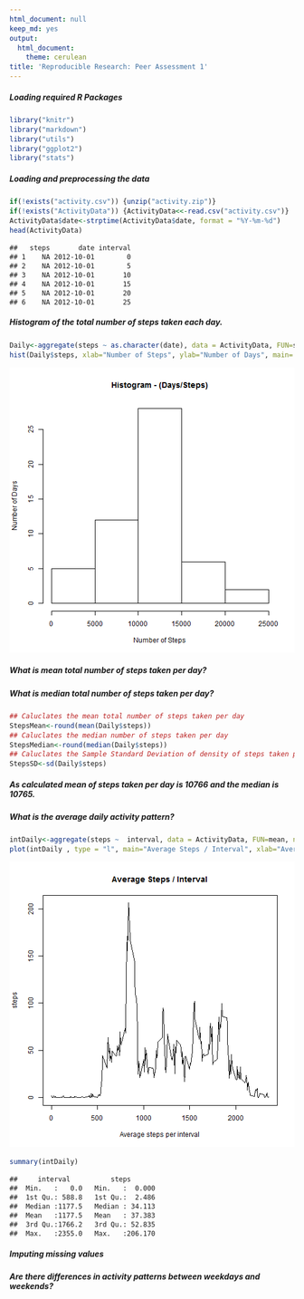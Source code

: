 ```yaml
---
html_document: null
keep_md: yes
output:
  html_document:
    theme: cerulean
title: 'Reproducible Research: Peer Assessment 1'
---
```



##### Loading required R Packages
  

```r
library("knitr")
library("markdown")
library("utils")
library("ggplot2")
library("stats")
```


##### Loading and preprocessing the data


```r
if(!exists("activity.csv")) {unzip("activity.zip")}
if(!exists("ActivityData")) {ActivityData<<-read.csv("activity.csv")}
ActivityData$date<-strptime(ActivityData$date, format = "%Y-%m-%d")
head(ActivityData)
```

```
##   steps       date interval
## 1    NA 2012-10-01        0
## 2    NA 2012-10-01        5
## 3    NA 2012-10-01       10
## 4    NA 2012-10-01       15
## 5    NA 2012-10-01       20
## 6    NA 2012-10-01       25
```

##### Histogram of the total number of steps taken each day.

```r
Daily<-aggregate(steps ~ as.character(date), data = ActivityData, FUN=sum, na.rm=TRUE)
hist(Daily$steps, xlab="Number of Steps", ylab="Number of Days", main= "Histogram - (Days/Steps)")
```

![plot of chunk unnamed-chunk-3](figure/unnamed-chunk-3-1.png) 

##### What is mean total number of steps taken per day?
##### What is median total number of steps taken per day?

```r
## Caluclates the mean total number of steps taken per day
StepsMean<-round(mean(Daily$steps))
## Caluclates the median number of steps taken per day
StepsMedian<-round(median(Daily$steps))
## Caluclates the Sample Standard Deviation of density of steps taken per day
StepsSD<-sd(Daily$steps)
```

##### As calculated  mean of steps  taken per day is 10766 and the median is 10765.

##### What is the average daily activity pattern?


```r
intDaily<-aggregate(steps ~  interval, data = ActivityData, FUN=mean, na.rm=TRUE)
plot(intDaily , type = "l", main="Average Steps / Interval", xlab="Average steps per interval")
```

![plot of chunk unnamed-chunk-5](figure/unnamed-chunk-5-1.png) 

```r
summary(intDaily)
```

```
##     interval          steps        
##  Min.   :   0.0   Min.   :  0.000  
##  1st Qu.: 588.8   1st Qu.:  2.486  
##  Median :1177.5   Median : 34.113  
##  Mean   :1177.5   Mean   : 37.383  
##  3rd Qu.:1766.2   3rd Qu.: 52.835  
##  Max.   :2355.0   Max.   :206.170
```


##### Imputing missing values



##### Are there differences in activity patterns between weekdays and weekends?
